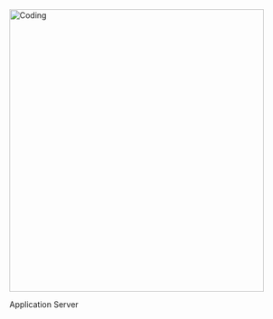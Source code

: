 <img align="centre" alt="Coding" width="450" height="500" src=c7d1ed0a2e10d1b4e9b3](https://github.com/Jaaystones/alx-system_engineering-devops/assets/111044396/fe0c55ce-58c1-44b6-9d0e-b8107fdeaa7d>

Application Server
